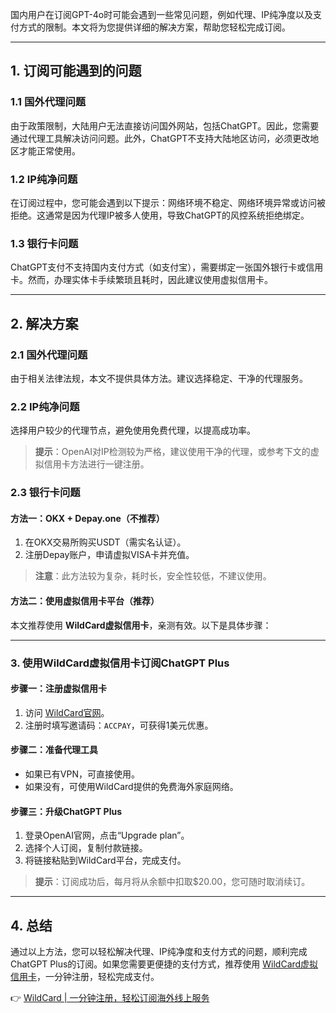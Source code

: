 国内用户在订阅GPT-4o时可能会遇到一些常见问题，例如代理、IP纯净度以及支付方式的限制。本文将为您提供详细的解决方案，帮助您轻松完成订阅。

---

## 1. 订阅可能遇到的问题

### 1.1 国外代理问题

由于政策限制，大陆用户无法直接访问国外网站，包括ChatGPT。因此，您需要通过代理工具解决访问问题。此外，ChatGPT不支持大陆地区访问，必须更改地区才能正常使用。

### 1.2 IP纯净问题

在订阅过程中，您可能会遇到以下提示：网络环境不稳定、网络环境异常或访问被拒绝。这通常是因为代理IP被多人使用，导致ChatGPT的风控系统拒绝绑定。

### 1.3 银行卡问题

ChatGPT支付不支持国内支付方式（如支付宝），需要绑定一张国外银行卡或信用卡。然而，办理实体卡手续繁琐且耗时，因此建议使用虚拟信用卡。

---

## 2. 解决方案

### 2.1 国外代理问题

由于相关法律法规，本文不提供具体方法。建议选择稳定、干净的代理服务。

### 2.2 IP纯净问题

选择用户较少的代理节点，避免使用免费代理，以提高成功率。

> **提示**：OpenAI对IP检测较为严格，建议使用干净的代理，或参考下文的虚拟信用卡方法进行一键注册。

### 2.3 银行卡问题

#### 方法一：OKX + Depay.one（不推荐）

1. 在OKX交易所购买USDT（需实名认证）。
2. 注册Depay账户，申请虚拟VISA卡并充值。

> **注意**：此方法较为复杂，耗时长，安全性较低，不建议使用。

#### 方法二：使用虚拟信用卡平台（推荐）

本文推荐使用 **WildCard虚拟信用卡**，亲测有效。以下是具体步骤：

---

### 3. 使用WildCard虚拟信用卡订阅ChatGPT Plus

#### 步骤一：注册虚拟信用卡

1. 访问 [WildCard官网](https://bit.ly/bewildcard)。
2. 注册时填写邀请码：`ACCPAY`，可获得1美元优惠。

#### 步骤二：准备代理工具

- 如果已有VPN，可直接使用。
- 如果没有，可使用WildCard提供的免费海外家庭网络。

#### 步骤三：升级ChatGPT Plus

1. 登录OpenAI官网，点击“Upgrade plan”。
2. 选择个人订阅，复制付款链接。
3. 将链接粘贴到WildCard平台，完成支付。

> **提示**：订阅成功后，每月将从余额中扣取$20.00，您可随时取消续订。

---

## 4. 总结

通过以上方法，您可以轻松解决代理、IP纯净度和支付方式的问题，顺利完成ChatGPT Plus的订阅。如果您需要更便捷的支付方式，推荐使用 [WildCard虚拟信用卡](https://bit.ly/bewildcard)，一分钟注册，轻松完成支付。

👉 [WildCard | 一分钟注册，轻松订阅海外线上服务](https://bit.ly/bewildcard)